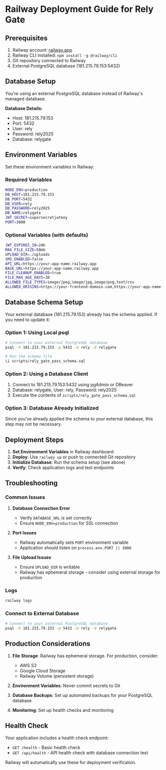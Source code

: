# Railway Deployment Guide for Rely Gate

## Prerequisites

1. Railway account: [railway.app](https://railway.app)
2. Railway CLI installed: `npm install -g @railway/cli`
3. Git repository connected to Railway
4. External PostgreSQL database (181.215.79.153:5432)

## Database Setup

You're using an external PostgreSQL database instead of Railway's managed database.

**Database Details:**
- Host: 181.215.79.153
- Port: 5432
- User: rely
- Password: rely2025
- Database: relygate

## Environment Variables

Set these environment variables in Railway:

### Required Variables
```bash
NODE_ENV=production
DB_HOST=181.215.79.153
DB_PORT=5432
DB_USER=rely
DB_PASSWORD=rely2025
DB_NAME=relygate
JWT_SECRET=supersecretjwtkey
PORT=3000
```

### Optional Variables (with defaults)
```bash
JWT_EXPIRES_IN=24h
MAX_FILE_SIZE=50mb
UPLOAD_DIR=./uploads
SMS_ENABLED=false
API_URL=https://your-app-name.railway.app
BASE_URL=https://your-app-name.railway.app
FILE_CLEANUP_ENABLED=true
FILE_MAX_AGE_DAYS=30
ALLOWED_FILE_TYPES=image/jpeg,image/jpg,image/png,text/csv
ALLOWED_ORIGINS=https://your-frontend-domain.com,https://your-app-name.railway.app
```

## Database Schema Setup

Your external database (181.215.79.153) already has the schema applied. If you need to update it:

### Option 1: Using Local psql
```bash
# Connect to your external PostgreSQL database
psql -h 181.215.79.153 -p 5432 -U rely -d relygate

# Run the schema file
\i scripts/rely_gate_pass_schema.sql
```

### Option 2: Using a Database Client
1. Connect to 181.215.79.153:5432 using pgAdmin or DBeaver
2. Database: relygate, User: rely, Password: rely2025
3. Execute the contents of `scripts/rely_gate_pass_schema.sql`

### Option 3: Database Already Initialized
Since you've already applied the schema to your external database, this step may not be necessary.

## Deployment Steps

1. **Set Environment Variables** in Railway dashboard
2. **Deploy**: Use `railway up` or push to connected Git repository
3. **Initialize Database**: Run the schema setup (see above)
4. **Verify**: Check application logs and test endpoints

## Troubleshooting

### Common Issues

1. **Database Connection Error**
   - Verify `DATABASE_URL` is set correctly
   - Ensure `NODE_ENV=production` for SSL connection

2. **Port Issues**
   - Railway automatically sets `PORT` environment variable
   - Application should listen on `process.env.PORT || 3000`

3. **File Upload Issues**
   - Ensure `UPLOAD_DIR` is writable
   - Railway has ephemeral storage - consider using external storage for production

### Logs
```bash
railway logs
```

### Connect to External Database
```bash
# Connect to your external PostgreSQL database
psql -h 181.215.79.153 -p 5432 -U rely -d relygate
```

## Production Considerations

1. **File Storage**: Railway has ephemeral storage. For production, consider:
   - AWS S3
   - Google Cloud Storage
   - Railway Volume (persistent storage)

2. **Environment Variables**: Never commit secrets to Git
3. **Database Backups**: Set up automated backups for your PostgreSQL database
4. **Monitoring**: Set up health checks and monitoring

## Health Check

Your application includes a health check endpoint:
- `GET /health` - Basic health check
- `GET /api/health` - API health check with database connection test

Railway will automatically use these for deployment verification.
